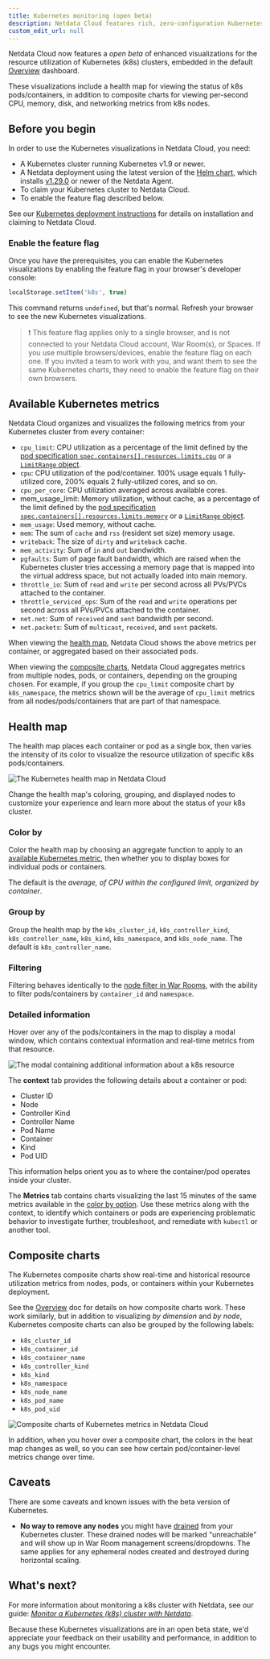 ```yaml
---
title: Kubernetes monitoring (open beta)
description: Netdata Cloud features rich, zero-configuration Kubernetes monitoring for the resource utilization of Kubernetes (k8s) clusters.
custom_edit_url: null
---
```


Netdata Cloud now features a _open beta_ of enhanced visualizations for the resource utilization of Kubernetes (k8s)
clusters, embedded in the default [Overview](/docs/cloud/visualize/overview/) dashboard.

These visualizations include a health map for viewing the status of k8s pods/containers, in addition to composite charts
for viewing per-second CPU, memory, disk, and networking metrics from k8s nodes.

## Before you begin

In order to use the Kubernetes visualizations in Netdata Cloud, you need:

- A Kubernetes cluster running Kubernetes v1.9 or newer.
- A Netdata deployment using the latest version of the [Helm chart](https://github.com/netdata/helmchart), which
  installs [v1.29.0](https://github.com/netdata/netdata/releases) or newer of the Netdata Agent.
- To claim your Kubernetes cluster to Netdata Cloud.
- To enable the feature flag described below.

See our [Kubernetes deployment instructions](/docs/agent/packaging/installer/methods/kubernetes/) for details on
installation and claiming to Netdata Cloud.

### Enable the feature flag

Once you have the prerequisites, you can enable the Kubernetes visualizations by enabling the feature flag in your
browser's developer console:

```js
localStorage.setItem('k8s', true)
```

This command returns `undefined`, but that's normal. Refresh your browser to see the new Kubernetes visualizations.

> ❗ This feature flag applies only to a single browser, and is not connected to your Netdata Cloud account, War Room(s),
> or Spaces. If you use multiple browsers/devices, enable the feature flag on each one. If you invited a team to work
> with you, and want them to see the same Kubernetes charts, they need to enable the feature flag on their own browsers.

## Available Kubernetes metrics

Netdata Cloud organizes and visualizes the following metrics from your Kubernetes cluster from every container:

- `cpu_limit`: CPU utilization as a percentage of the limit defined by the [pod
  specification
  `spec.containers[].resources.limits.cpu`](https://kubernetes.io/docs/concepts/configuration/manage-resources-containers/#resource-requests-and-limits-of-pod-and-container)
  or a [`LimitRange`
  object](https://kubernetes.io/docs/tasks/administer-cluster/manage-resources/cpu-default-namespace/#create-a-limitrange-and-a-pod).
- `cpu`: CPU utilization of the pod/container. 100% usage equals 1 fully-utilized core, 200% equals 2 fully-utilized
  cores, and so on.
- `cpu_per_core`: CPU utilization averaged across available cores.
- mem_usage_limit: Memory utilization, without cache, as a percentage of the limit defined by the [pod specification
  `spec.containers[].resources.limits.memory`](https://kubernetes.io/docs/concepts/configuration/manage-resources-containers/#resource-requests-and-limits-of-pod-and-container)
  or a [`LimitRange`
  object](https://kubernetes.io/docs/tasks/administer-cluster/manage-resources/cpu-default-namespace/#create-a-limitrange-and-a-pod).
- `mem_usage`: Used memory, without cache.
- `mem`: The sum of `cache` and `rss` (resident set size) memory usage.
- `writeback`: The size of `dirty` and `writeback` cache.
- `mem_activity`: Sum of `in` and `out` bandwidth.
- `pgfaults`: Sum of page fault bandwidth, which are raised when the Kubernetes cluster tries accessing a memory page
  that is mapped into the virtual address space, but not actually loaded into main memory.
- `throttle_io`: Sum of `read` and `write` per second across all PVs/PVCs attached to the container.
- `throttle_serviced_ops`: Sum of the `read` and `write` operations per second across all PVs/PVCs attached to the
  container.
- `net.net`: Sum of `received` and `sent` bandwidth per second.
- `net.packets`: Sum of `multicast`, `received`, and `sent` packets.

When viewing the [health map](#health-map), Netdata Cloud shows the above metrics per container, or aggregated based on
their associated pods.

When viewing the [composite charts](#composite-charts), Netdata Cloud aggregates metrics from multiple nodes, pods, or
containers, depending on the grouping chosen. For example, if you group the `cpu_limit` composite chart by
`k8s_namespace`, the metrics shown will be the average of `cpu_limit` metrics from all nodes/pods/containers that are
part of that namespace.

## Health map

The health map places each container or pod as a single box, then varies the intensity of its color to visualize the
resource utilization of specific k8s pods/containers.

![The Kubernetes health map in Netdata
Cloud](https://user-images.githubusercontent.com/1153921/106964367-39f54100-66ff-11eb-888c-5a04f8abb3d0.png)

Change the health map's coloring, grouping, and displayed nodes to customize your experience and learn more about the
status of your k8s cluster.

### Color by

Color the health map by choosing an aggregate function to apply to an [available Kubernetes
metric](#available-kubernetes-metrics), then whether you to display boxes for individual pods or containers. 

The default is the _average, of CPU within the configured limit, organized by container_.

### Group by

Group the health map by the `k8s_cluster_id`, `k8s_controller_kind`, `k8s_controller_name`, `k8s_kind`, `k8s_namespace`,
and `k8s_node_name`. The default is `k8s_controller_name`.

### Filtering

Filtering behaves identically to the [node filter in War Rooms](/docs/cloud/war-rooms#node-filter), with the ability to
filter pods/containers by `container_id` and `namespace`.

### Detailed information

Hover over any of the pods/containers in the map to display a modal window, which contains contextual information
and real-time metrics from that resource.

![The modal containing additional information about a k8s
resource](https://user-images.githubusercontent.com/1153921/106964369-3a8dd780-66ff-11eb-8a8a-a5c8f0d5711f.png)

The **context** tab provides the following details about a container or pod:

- Cluster ID
- Node
- Controller Kind
- Controller Name
- Pod Name
- Container
- Kind
- Pod UID

This information helps orient you as to where the container/pod operates inside your cluster.

The **Metrics** tab contains charts visualizing the last 15 minutes of the same metrics available in the [color by
option](#color-by). Use these metrics along with the context, to identify which containers or pods are experiencing
problematic behavior to investigate further, troubleshoot, and remediate with `kubectl` or another tool.

## Composite charts

The Kubernetes composite charts show real-time and historical resource utilization metrics from nodes, pods, or
containers within your Kubernetes deployment.

See the [Overview](/docs/cloud/visualize/overvie#definition-barw) doc for details on how composite charts work. These
work similarly, but in addition to visualizing _by dimension_ and _by node_, Kubernetes composite charts can also be
grouped by the following labels:

- `k8s_cluster_id`
- `k8s_container_id`
- `k8s_container_name`
- `k8s_controller_kind`
- `k8s_kind`
- `k8s_namespace`
- `k8s_node_name`
- `k8s_pod_name`
- `k8s_pod_uid`

![Composite charts of Kubernetes metrics in Netdata
Cloud](https://user-images.githubusercontent.com/1153921/106964370-3a8dd780-66ff-11eb-8858-05b2253b25c6.png)

In addition, when you hover over a composite chart, the colors in the heat map changes as well, so you can see how
certain pod/container-level metrics change over time.

## Caveats

There are some caveats and known issues with the beta version of Kubernetes.

- **No way to remove any nodes** you might have
  [drained](https://kubernetes.io/docs/tasks/administer-cluster/safely-drain-node/) from your Kubernetes cluster. These
  drained nodes will be marked "unreachable" and will show up in War Room management screens/dropdowns. The same applies
  for any ephemeral nodes created and destroyed during horizontal scaling.

## What's next?

For more information about monitoring a k8s cluster with Netdata, see our guide: [_Monitor a Kubernetes (k8s) cluster
with Netdata_](/guides/monitor/kubernetes-k8s-netdata/).

Because these Kubernetes visualizations are in an open beta state, we'd appreciate your feedback on their usability and
performance, in addition to any bugs you might encounter.

